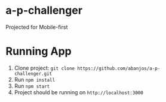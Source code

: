 # a-p-challenger
Projected for Mobile-first

# Running App
1. Clone project: `git clone https://github.com/abanjos/a-p-challenger.git`
2. Run `npm install` 
3. Run `npm start`
4. Project should be running on `http://localhost:3000`




